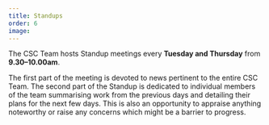 ```yaml
---
title: Standups
order: 6
image:
---
```


The CSC Team hosts Standup meetings every **Tuesday and Thursday** from **9.30–10.00am**. 

The first part of the meeting is devoted to news pertinent to the entire CSC Team. The second part of the 
Standup is dedicated to individual members of the team summarising work from the previous days and detailing their plans
for the next few days. This is also an opportunity to appraise anything noteworthy or raise any concerns which 
might be a barrier to progress.